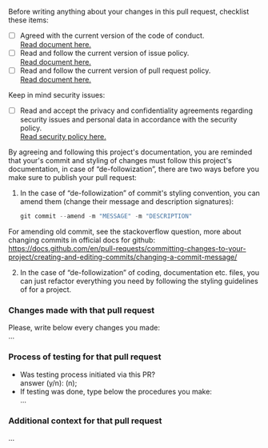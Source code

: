 Before writing anything about your changes in this pull request, checklist these items:

- [ ] Agreed with the current version of the code of conduct.\
      [Read document here.](https://github.com/Falcion/Patternugit/blob/main/.github/CODE_OF_CONDUCT.md)
- [ ] Read and follow the current version of issue policy.\
      [Read document here.](https://github.com/Falcion/Patternugit/blob/main/.github/ISSUE_POLICY.md)
- [ ] Read and follow the current version of pull request policy.\
      [Read document here.](https://github.com/Falcion/Patternugit/blob/main/.github/PULL_REQUEST_POLICY.md)

Keep in mind security issues:

- [ ] Read and accept the privacy and confidentiality agreements regarding security issues and personal data in accordance with the security policy.\
      [Read security policy here.](https://github.com/Falcion/Patternugit/blob/main/.github/SECURITY.md)

By agreeing and following this project's documentation, you are reminded that your's commit and styling of changes must follow this project's documentation, in case of “de-followization”, there are two ways before you make sure to publish your pull request:

1. In the case of “de-followization” of commit's styling convention, you can amend them (change their message and description signatures):

    ```powershell
    git commit --amend -m "MESSAGE" -m "DESCRIPTION"
    ```

For amending old commit, see the stackoverflow question, more about changing commits in official docs for github:\
https://docs.github.com/en/pull-requests/committing-changes-to-your-project/creating-and-editing-commits/changing-a-commit-message/

2. In the case of “de-followization” of coding, documentation etc. files, you can just refactor everything you need by following the styling guidelines of for a project.

### Changes made with that pull request

Please, write below every changes you made:\
...

### Process of testing for that pull request

- Was testing process initiated via this PR?\
  answer (y/n): (n);
- If testing was done, type below the procedures you make: \
  ...

### Additional context for that pull request

...
